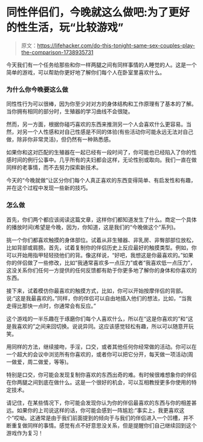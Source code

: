# 同性伴侣们，今晚就这么做吧:为了更好的性生活，玩“比较游戏”

> 原文：<https://lifehacker.com/do-this-tonight-same-sex-couples-play-the-comparison-1738935731>

今天我们有一个任务给那些和你一样两腿之间有同样事情的人睡觉的人。这是一个简单的游戏，可以帮助你更好地了解你们每个人在卧室里喜欢什么。



### 为什么你今晚要这么做

同性性行为可以很棒，因为你至少对对方的身体结构和工作原理有了基本的了解。当你拥有相同的部分时，生殖器的学习曲线不会很陡。

然而，另一方面，根据你碰巧喜欢的东西来推测另一个人会喜欢什么更容易。当然，对另一个人性感和对自己性感是不同的体验(有些活动你可能永远无法对自己做，除非你非常灵活)，但仍然有一种熟悉感。

如果你和这对匹配的生殖器在一起已经有一段时间了，你可能也已经陷入了你的性感时间的例行公事中。几乎所有的夫妇都会这样，无论性别或取向。我们一直在做同样的老事情，而不去努力探索新技术。

今天的“今晚就做”让区分你们每个人真正喜欢的东西变得简单、有启发性和有趣，并在这个过程中发现一些新的技巧。

### 怎么做

首先，你们两个都应该阅读这篇文章，这样你们都知道发生了什么。商定一个具体的播放时间(希望是今晚，因为，你知道，这是我们的“今晚做这个”系列)。

挑一个你们都喜欢触摸的身体部位。试着从非生殖器、非乳房、非臀部部位放松，比如背部或肩膀。首先，试着复制你的伴侣历史上反应最好的触摸类型。例如，你可以开始用指甲轻轻挠他们的背。像这样说，“好吧，我想这是你最喜欢的。”如果你的伴侣做了一些修改，比如“我通常喜欢多一点压力”或者“我喜欢低一点压力”，这没关系你们任何一方提供的任何反馈都有助于你更多地了解你的身体和你喜欢的东西。

接下来，试着模仿你最喜欢的触摸方式，比如，你可以开始按摩伴侣的背部。说:“这是我最喜欢的。”同样，你的伴侣可以自由地插入他们的想法，比如，“当我走得比那快一点时，你通常会有反应。”

这个游戏的一半乐趣在于琢磨你们每个人喜欢什么，所以在“这是你喜欢的”和“这是我喜欢的”之间来回切换。说说异同。这应该感觉轻松有趣，所以可以随意开玩笑。

用同样的方法，继续接吻，手淫，口交，或者其他任何你经常做的活动。你可以在一个超大的会议中浏览所有你喜欢的，或者你可以把它分开，每天做一项活动(周一做爱，周二做爱，等等)。

特别是口交，你可能会发现复制你喜欢的东西出奇的难。有时候很难想象你的伴侣在你两腿之间到底在做什么。这是一个很好的机会，可以互相教授更多你使用的特定技术。

请记住，在某些情况下，你可能会发现你认为你的伴侣最喜欢的东西与你的相差甚远。如果你的上司说这样的话，你可能会感到一阵尴尬:“事实上，我更喜欢这个”哎呦。这通常是由于我们前面提到的倾向于与我们的伴侣进入一个凹槽，并不断重复做同样的事情。感觉有点不好意思没关系，但是提醒你们自己继续回到这个游戏作为复习！